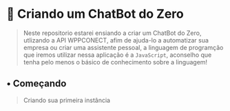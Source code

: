 # 🤖 Criando um ChatBot do Zero
> Neste repositorio estarei ensiando a criar um ChatBot do Zero, utlizando a API WPPCONECT, afim de ajuda-lo a automatizar sua empresa ou criar uma assistente pessoal, a linguagem de programção que iremos utilizar nessa aplicação é a `JavaScript`, aconselho que tenha pelo menos o básico de conhecimento sobre a linguagem!

## • Começando
> Criando sua primeira instância

